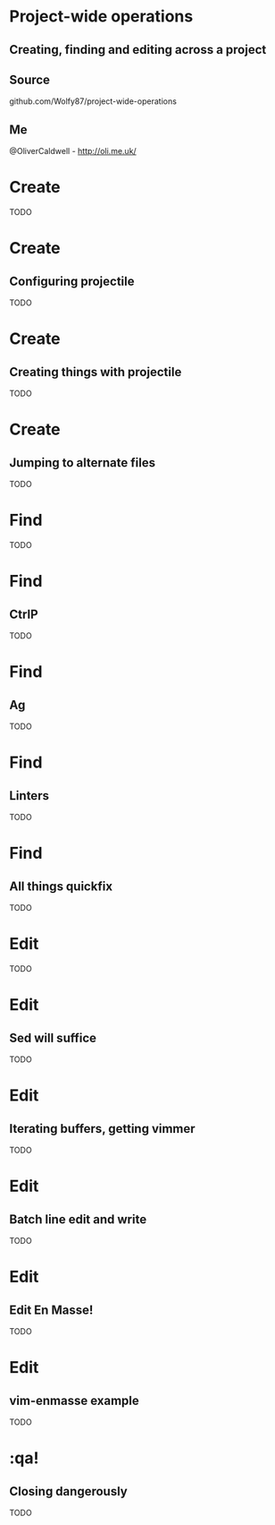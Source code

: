 # Project-wide operations

## Creating, finding and editing across a project

## Source

github.com/Wolfy87/project-wide-operations

## Me

@OliverCaldwell - http://oli.me.uk/


# Create

TODO


# Create

## Configuring projectile

TODO


# Create

## Creating things with projectile

TODO


# Create

## Jumping to alternate files

TODO


# Find

TODO


# Find

## CtrlP

TODO


# Find

## Ag

TODO


# Find

## Linters

TODO


# Find

## All things quickfix

TODO


# Edit

TODO


# Edit

## Sed will suffice

TODO


# Edit

## Iterating buffers, getting vimmer

TODO


# Edit

## Batch line edit and write

TODO


# Edit

## Edit En Masse!

TODO


# Edit

## vim-enmasse example

TODO


# :qa!

## Closing dangerously

TODO